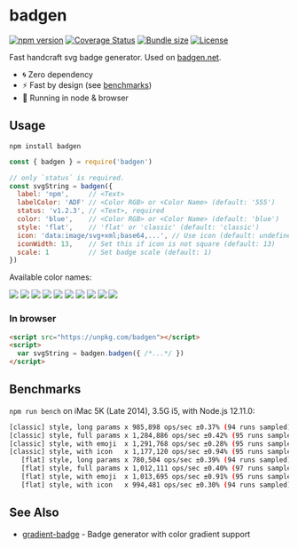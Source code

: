 # badgen

[![npm version][npm-src]][npm-href]
[![Coverage Status][coveralls-src]][coveralls-href]
[![Bundle size][bundlephobia-src]][bundlephobia-href]
[![License][license-src]][license-href]

Fast handcraft svg badge generator. Used on [badgen.net](https://badgen.net).

- 🌀 Zero dependency
- ⚡️ Fast by design (see [benchmarks](#benchmarks))
- 👯‍ Running in node & browser

## Usage

`npm install badgen`

```javascript
const { badgen } = require('badgen')

// only `status` is required.
const svgString = badgen({
  label: 'npm',     // <Text>
  labelColor: 'ADF' // <Color RGB> or <Color Name> (default: '555')
  status: 'v1.2.3', // <Text>, required
  color: 'blue',    // <Color RGB> or <Color Name> (default: 'blue')
  style: 'flat',    // 'flat' or 'classic' (default: 'classic')
  icon: 'data:image/svg+xml;base64,...', // Use icon (default: undefined)
  iconWidth: 13,    // Set this if icon is not square (default: 13)
  scale: 1          // Set badge scale (default: 1)
})
```

Available color names:

![](https://badgen.net/badge/color/blue/blue)
![](https://badgen.net/badge/color/cyan/cyan)
![](https://badgen.net/badge/color/green/green)
![](https://badgen.net/badge/color/yellow/yellow)
![](https://badgen.net/badge/color/orange/orange)
![](https://badgen.net/badge/color/red/red)
![](https://badgen.net/badge/color/pink/pink)
![](https://badgen.net/badge/color/purple/purple)
![](https://badgen.net/badge/color/grey/grey)
![](https://badgen.net/badge/color/black/black)

### In browser

```html
<script src="https://unpkg.com/badgen"></script>
<script>
  var svgString = badgen.badgen({ /*...*/ })
</script>
```

## Benchmarks

`npm run bench` on iMac 5K (Late 2014), 3.5G i5, with Node.js 12.11.0:

```bash
[classic] style, long params x 985,898 ops/sec ±0.37% (94 runs sampled)
[classic] style, full params x 1,284,886 ops/sec ±0.42% (95 runs sampled)
[classic] style, with emoji  x 1,291,768 ops/sec ±0.28% (95 runs sampled)
[classic] style, with icon   x 1,177,120 ops/sec ±0.94% (95 runs sampled)
   [flat] style, long params x 780,504 ops/sec ±0.39% (94 runs sampled)
   [flat] style, full params x 1,012,111 ops/sec ±0.40% (97 runs sampled)
   [flat] style, with emoji  x 1,013,695 ops/sec ±0.91% (95 runs sampled)
   [flat] style, with icon   x 994,481 ops/sec ±0.30% (94 runs sampled)
```

## See Also

- [gradient-badge][gradient-badge] - Badge generator with color gradient support

[npm-src]: https://badgen.net/npm/v/badgen
[npm-href]: https://www.npmjs.com/package/badgen
[bundlephobia-src]: https://badgen.net/bundlephobia/minzip/badgen
[bundlephobia-href]: https://bundlephobia.com/result?p=badgen
[coveralls-src]: https://badgen.net/coveralls/c/github/amio/badgen/master
[coveralls-href]: https://coveralls.io/github/amio/badgen?branch=master
[license-src]: https://badgen.net/github/license/amio/badgen
[license-href]: LICENSE.md
[gradient-badge]: https://github.com/bokub/gradient-badge
